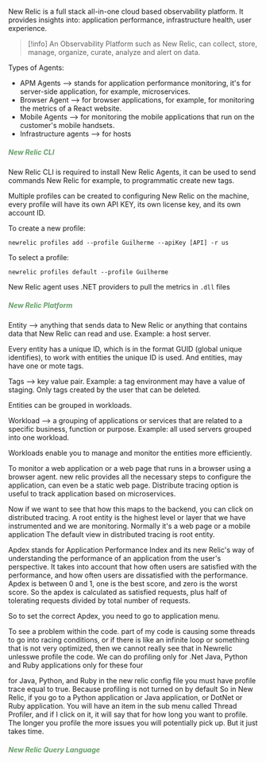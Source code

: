 New Relic is a full stack all-in-one cloud based observability platform. It provides insights into: application performance, infrastructure health, user experience.

>[!info]
>An Observability Platform such as New Relic, can collect, store, manage, organize, curate, analyze and alert on data.

Types of Agents:
- APM Agents --> stands for application performance monitoring, it's for server-side application, for example, microservices. 
- Browser Agent --> for browser applications, for example, for monitoring the metrics of a React website.
- Mobile Agents --> for monitoring the mobile applications that run on the customer's mobile handsets.
- Infrastructure agents --> for hosts
##### <span style="color: #689d6a">New Relic CLI</span>

New Relic CLI is required to install New Relic Agents, it can be used to send commands New Relic for example, to programmatic create new tags.

Multiple profiles can be created to configuring New Relic on the machine, every profile will have its own API KEY, its own license key, and its own account ID.

To create a new profile:

```shell
newrelic profiles add --profile Guilherme --apiKey [API] -r us
```

To select a profile:

```shell
newrelic profiles default --profile Guilherme
```

New Relic agent uses .NET providers to pull the metrics in `.dll` files
##### <span style="color: #689d6a">New Relic Platform</span>

Entity --> anything that sends data to New Relic or anything that contains data that New Relic can read and use. Example: a host server.

Every entity has a unique ID, which is in the format GUID (global unique identifies), to work with entities the unique ID is used. And entities, may have one or mote tags.

Tags --> key value pair. Example: a tag environment may have a value of staging. Only tags created by the user that can be deleted.

Entities can be grouped in workloads.

Workload --> a grouping of applications or services that are related to a specific business, function or purpose. Example: all used servers grouped into one workload.

Workloads enable you to manage and monitor the entities more efficiently.

To monitor a web application or a web page that runs in a browser using a browser agent. new relic provides all the necessary steps to configure the application, can even be a static web page. Distribute tracing option is useful to track application based on microservices. 

Now if we want to see that how this maps to the backend, you can click on distributed tracing.
A root entity is the highest level or layer that we have instrumented and we are monitoring.
Normally it's a web page or a mobile application
The default view in distributed tracing is root entity.

Apdex stands for Application Performance Index and its new Relic's way of understanding the performance of an application from the user's perspective.
It takes into account that how often users are satisfied with the performance, and how often users are dissatisfied with the performance.
Apdex is between 0 and 1, one is the best score, and zero is the worst score.
So the apdex is calculated as satisfied requests, plus half of tolerating requests divided by total number of requests.

So to set the correct Apdex, you need to go to application menu.

To see a problem within the code. 
part of my code is causing some threads to go into racing conditions, or if there is like an infinite loop or something that is not very optimized, then we cannot really see that in Newrelic unlesswe profile the code.
We can do profiling only for .Net Java, Python and Ruby applications only for these four

for Java, Python, and Ruby in the new relic config file you must have profile trace equal to true. Because profiling is not turned on by default
So in New Relic, if you go to a Python application or Java application, or DotNet or Ruby application.
You will have an item in the sub menu called Thread Profiler, and if I click on it, it will say that for how long you want to profile.
The longer you profile the more issues you will potentially pick up. But it just takes time.
##### <span style="color: #689d6a">New Relic Query Language</span>